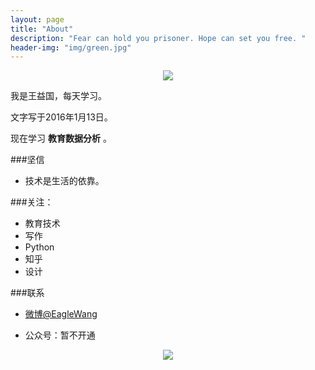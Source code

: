 ```yaml
---
layout: page
title: "About"
description: "Fear can hold you prisoner. Hope can set you free. "
header-img: "img/green.jpg"
---
```



<center>
    <p><img src="http://7xlfkx.com1.z0.glb.clouddn.com/white2.jpg" align="center"></p>
</center>

我是王益国，每天学习。

文字写于2016年1月13日。

现在学习 **教育数据分析** 。

###坚信


- 技术是生活的依靠。


###关注：


- 教育技术
- 写作
- Python
- 知乎
- 设计








###联系



- [微博@EagleWang](http://weibo.com/EagleWang)


- 公众号：暂不开通


<center>
    <p><img src="http://i173.photobucket.com/albums/w63/cnfeat/2015-08-29-2_zpsqj7po8eo.png" align="center"></p>
</center>






